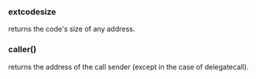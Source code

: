 ### extcodesize
returns the code's size of any address.

### caller()
returns the address of the call sender (except in the case of delegatecall).